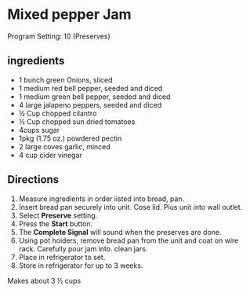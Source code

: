 # Mixed pepper Jam
Program Setting: 10 (Preserves)

## ingredients
 * 1 bunch green Onions, sliced
 * 1 medium red bell pepper, seeded and diced
 * 1 medium green bell pepper, seeded and diced
 * 4 large jalapeno peppers, seeded and diced
 * ½ Cup chopped cilantro
 * ½ Cup chopped sun dried tomatoes
 * 4cups sugar
 * 1pkg (1.75 oz.) powdered pectin
 * 2 large coves garlic, minced
 * 4 cup cider vinegar

## Directions
1. Measure ingredients in order iisted into bread, pan.
2. Insert bread pan securely into unit. Cose lid. Pius unit into wall outlet.
3. Select **Preserve** setting.
4. Press the **Start** button.
5. The **Complete Signal** will sound when the preserves are done.
6. Using pot hoiders, remove bread pan from the unit and coat on wire rack. Carefully pour jam into. clean jars.
7. Place in refrigerator to set.
8. Store in refrigerator for up to 3 weeks.

Makes about 3 ½ cups
